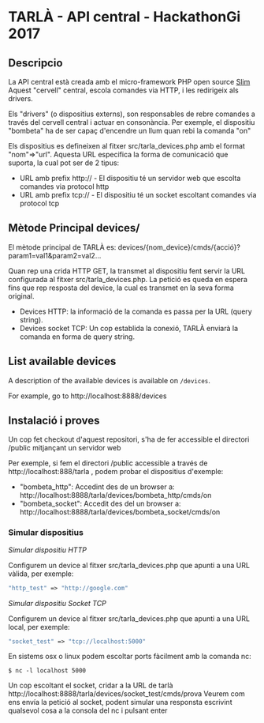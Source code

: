 # TARLÀ - API central - HackathonGi 2017 #

## Descripcio ##

La API central està creada amb el micro-framework PHP open source [Slim](https://www.slimframework.com/)
Aquest "cervell" central, escola comandes via HTTP, i les redirigeix als drivers.

Els "drivers" (o dispositius externs), son responsables de rebre comandes a través del cervell central i actuar en consonància. Per exemple, el dispositiu "bombeta" ha de ser capaç d'encendre un llum quan rebi la comanda "on"

Els dispositius es defineixen al fitxer src/tarla_devices.php amb el format "nom"=>"url". Aquesta URL especifica la forma de comunicació que suporta, la cual pot ser de 2 tipus:

* URL amb prefix http:// -  El dispositiu té un servidor web que escolta comandes via protocol http
* URL amb prefix tcp://  - El dispositiu té un socket escoltant comandes via protocol tcp

## Mètode Principal devices/ ##

El mètode principal de TARLÀ es: devices/{nom_device}/cmds/{acció}?param1=val1&param2=val2...

Quan rep una crida HTTP GET, la transmet al dispositiu fent servir la URL configurada al fitxer src/tarla_devices.php. La petició es queda en espera fins que rep resposta del device, la cual es transmet en la seva forma original.

* Devices HTTP: la informació de la comanda es passa per la URL (query string).
* Devices socket TCP: Un cop establida la conexió, TARLÀ enviarà la comanda en forma de query string.

## List available devices

A description of the available devices is available on `/devices`.

For example, go to http://localhost:8888/devices

## Instalació i proves ##

Un cop fet checkout d'aquest repositori, s'ha de fer accessible el directori /public mitjançant un servidor web

Per exemple, si fem el directori /public accessible a través de http://localhost:888/tarla , podem probar el dispositius d'exemple:

* "bombeta_http": Accedint des de un browser a: http://localhost:8888/tarla/devices/bombeta_http/cmds/on
* "bombeta_socket": Accedit des del un browser a: http://localhost:8888/tarla/devices/bombeta_socket/cmds/on 

### Simular dispositius ###

*Simular dispositiu HTTP* 

Configurem un device al fitxer src/tarla_devices.php que apunti a una URL vàlida, per exemple:

```php
"http_test" => "http://google.com"
```

*Simular dispositiu Socket TCP*

Configurem un device al fitxer src/tarla_devices.php que apunti a una URL local, per exemple:

```php
"socket_test" => "tcp://localhost:5000"
```

En sistems osx o linux podem escoltar ports fàcilment amb la comanda nc:

```
$ nc -l localhost 5000
```

Un cop escoltant el socket, cridar a la URL de tarlà http://localhost:8888/tarla/devices/socket_test/cmds/prova
Veurem com ens envía la petició al socket, podent simular una responsta escrivint qualsevol cosa a la consola del nc i pulsant enter
